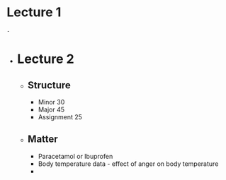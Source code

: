 # Lecture 1
	-
- # Lecture 2
	- ## Structure
		- Minor 30
		- Major 45
		- Assignment 25
	- ## Matter
		- Paracetamol or Ibuprofen
		- Body temperature data - effect of anger on body temperature
		-